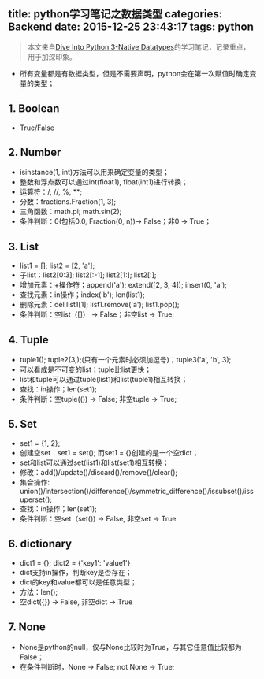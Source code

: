 title: python学习笔记之数据类型
categories: Backend
date: 2015-12-25 23:43:17
tags: python
---

> 本文来自[Dive Into Python 3-Native Datatypes](http://www.diveintopython3.net/native-datatypes.html)的学习笔记，记录重点，用于加深印象。

- 所有变量都是有数据类型，但是不需要声明，python会在第一次赋值时确定变量的类型；

## 1. Boolean

- True/False

<!-- more -->

## 2. Number

- isinstance(1, int)方法可以用来确定变量的类型；
- 整数和浮点数可以通过int(float1), float(int1)进行转换；
- 运算符：/, //, %, **;
- 分数：fractions.Fraction(1, 3);
- 三角函数：math.pi; math.sin(2);
- 条件判断：0(包括0.0, Fraction(0, n))-> False；非0 -> True；

## 3. List

- list1 = []; list2 = [2, 'a'];
- 子list：list2[0:3]; list2[:-1]; list2[1:]; list2[:];
- 增加元素：+操作符；append('a'); extend([2, 3, 4]); insert(0, 'a');
- 查找元素：in操作；index('b'); len(list1);
- 删除元素：del list1[1]; list1.remove('a'); list1.pop();
- 条件判断：空list（[]） -> False；非空list -> True;

## 4. Tuple

- tuple1(); tuple2(3,);(只有一个元素时必须加逗号)；tuple3('a', 'b', 3);
- 可以看成是不可变的list；tuple比list更快；
- list和tuple可以通过tuple(list1)和list(tuple1)相互转换；
- 查找：in操作；len(set1);
- 条件判断：空tuple(()) -> False; 非空tuple -> True;

## 5. Set

- set1 = {1, 2};
- 创建空set：set1 = set(); 而set1 = {}创建的是一个空dict；
- set和list可以通过set(list1)和list(set1)相互转换；
- 修改：add()/update()/discard()/remove()/clear();
- 集合操作: union()/intersection()/difference()/symmetric_difference()/issubset()/issuperset();
- 查找：in操作；len(set1);
- 条件判断：空set（set()) -> False, 非空set -> True

## 6. dictionary

- dict1 = {}; dict2 = {'key1': 'value1'}
- dict支持in操作，判断key是否存在；
- dict的key和value都可以是任意类型；
- 方法：len();
- 空dict({}) -> False, 非空dict -> True

## 7. None

- None是python的null，仅与None比较时为True，与其它任意值比较都为False；
- 在条件判断时，None -> False; not None -> True;

